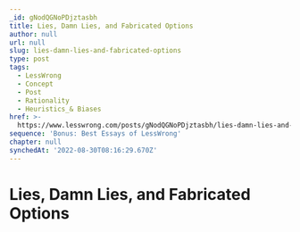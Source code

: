 ```yaml
---
_id: gNodQGNoPDjztasbh
title: Lies, Damn Lies, and Fabricated Options
author: null
url: null
slug: lies-damn-lies-and-fabricated-options
type: post
tags:
  - LessWrong
  - Concept
  - Post
  - Rationality
  - Heuristics_& Biases
href: >-
  https://www.lesswrong.com/posts/gNodQGNoPDjztasbh/lies-damn-lies-and-fabricated-options
sequence: 'Bonus: Best Essays of LessWrong'
chapter: null
synchedAt: '2022-08-30T08:16:29.670Z'
---
```


# Lies, Damn Lies, and Fabricated Options
